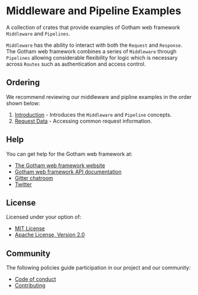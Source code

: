 # Middleware and Pipeline Examples

A collection of crates that provide examples of Gotham web framework
`Middleware` and `Pipelines`.

`Middleware` has the ability to interact with both the `Request` and `Response`.
The Gotham web framework combines a series of `Middleware` through `Pipelines`
allowing considerable flexibility for logic which is necessary across `Routes`
such as authentication and access control.

## Ordering

We recommend reviewing our middleware and pipline examples in the order shown
below:

1. [Introduction](introduction) - Introduces the `Middleware` and `Pipeline` concepts.
1. [Request Data](../handlers/request_data) - Accessing common request information.

## Help

You can get help for the Gotham web framework at:

* [The Gotham web framework website](https://gotham.rs)
* [Gotham web framework API documentation](https://docs.rs/gotham/)
* [Gitter chatroom](https://gitter.im/gotham-rs/gotham)
* [Twitter](https://twitter.com/gotham_rs)

## License

Licensed under your option of:

* [MIT License](../LICENSE-MIT)
* [Apache License, Version 2.0](../LICENSE-APACHE)

## Community

The following policies guide participation in our project and our community:

* [Code of conduct](../../CONDUCT.md)
* [Contributing](../../CONTRIBUTING.md)
